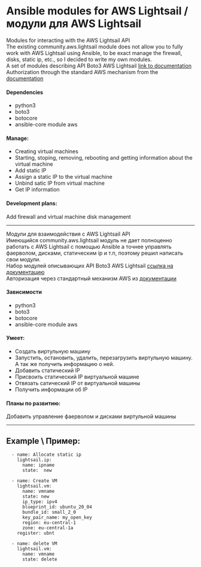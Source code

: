 # Ansible modules for AWS Lightsail / модули для AWS Lightsail

Modules for interacting with the AWS Lightsail API<br>
The existing community.aws.lightsail module does not allow you to fully work with AWS Lightsail using Ansible, to be exact
manage the firewall, disks, static ip, etc., so I decided to write my own modules. <br>
A set of modules describing API Boto3 AWS Lightsail [link to documentation](https://boto3.amazonaws.com/v1/documentation/api/latest/reference/services/lightsail.html?highlight=lightsail#id437) <br>
Authorization through the standard AWS mechanism from the  [documentation](https://boto3.amazonaws.com/v1/documentation/api/latest/guide/quickstart.html)

#### Dependencies
  - python3
  - boto3
  - botocore
  - ansible-core module aws

#### Manage:
  - Creating virtual machines
  - Starting, stoping, removing, rebooting and getting information about the virtual machine
  - Add static IP
  - Assign a static IP to the virtual machine
  - Unbind satic IP from virtual machine
  - Get IP information

#### Development plans:
Add firewall and virtual machine disk management
____________________________________________

Модули для взаимодействия с  AWS Lightsail API<br>
Имеющийся community.aws.lightsail модуль не дает полноценно работать с AWS Lightsail с помощью Ansible а точнее 
управлять фаерволом, дисками, статическим ip и т.п, поэтому решил написать свои модули.  <br>
Набор модулей описывающих API Boto3 AWS Lightsail [ссылка на документацию](https://boto3.amazonaws.com/v1/documentation/api/latest/reference/services/lightsail.html?highlight=lightsail#id437) <br>
Авторизация через стандартный механизм AWS  из [документации](https://boto3.amazonaws.com/v1/documentation/api/latest/guide/quickstart.html)


#### Зависимости
  - python3
  - boto3
  - botocore
  - ansible-core module aws


#### Умеет:
  - Создать виртульную машину 
  - Запустить, остановить, удалить, перезагрузить виртульную машину. А так же получить информацию о ней. 
  - Добавить статический IP
  - Присвоить статический IP виртуальной машине 
  - Отвязать сатический IP от виртуальной машины
  - Получить информации об IP

#### Планы по развитию: 
Добавить управление фаерволом и дисками виртульной машины

_____________________________________________
## Example \ Пример: 
      - name: Allocate static ip
        lightsail.ip:
          name: ipname 
          state:  new
          
      - name: Create VM
        lightsail.vm:
          name: vmname 
          state: new
          ip_type: ipv4
          blueprint_id: ubuntu_20_04
          bundle_id: small_2_0
          key_pair_name: my_open_key
          region: eu-central-1
          zone: eu-central-1a
        register: ubnt

      - name: delete VM
        lightsail.vm:
          name: vmname 
          state: delete


